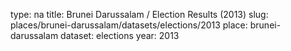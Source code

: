 type: na
title: Brunei Darussalam / Election Results (2013)
slug: places/brunei-darussalam/datasets/elections/2013
place: brunei-darussalam
dataset: elections
year: 2013
